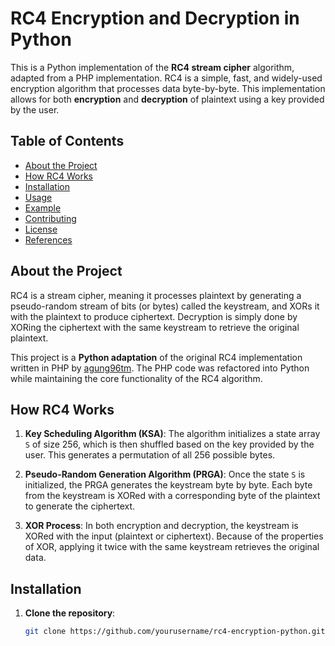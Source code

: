 # RC4 Encryption and Decryption in Python

This is a Python implementation of the **RC4 stream cipher** algorithm, adapted from a PHP implementation. RC4 is a simple, fast, and widely-used encryption algorithm that processes data byte-by-byte. This implementation allows for both **encryption** and **decryption** of plaintext using a key provided by the user.

## Table of Contents
- [About the Project](#about-the-project)
- [How RC4 Works](#how-rc4-works)
- [Installation](#installation)
- [Usage](#usage)
- [Example](#example)
- [Contributing](#contributing)
- [License](#license)
- [References](#references)

## About the Project

RC4 is a stream cipher, meaning it processes plaintext by generating a pseudo-random stream of bits (or bytes) called the keystream, and XORs it with the plaintext to produce ciphertext. Decryption is simply done by XORing the ciphertext with the same keystream to retrieve the original plaintext.

This project is a **Python adaptation** of the original RC4 implementation written in PHP by [agung96tm](https://github.com/agung96tm/rc4). The PHP code was refactored into Python while maintaining the core functionality of the RC4 algorithm.

## How RC4 Works

1. **Key Scheduling Algorithm (KSA)**: The algorithm initializes a state array `S` of size 256, which is then shuffled based on the key provided by the user. This generates a permutation of all 256 possible bytes.
   
2. **Pseudo-Random Generation Algorithm (PRGA)**: Once the state `S` is initialized, the PRGA generates the keystream byte by byte. Each byte from the keystream is XORed with a corresponding byte of the plaintext to generate the ciphertext.

3. **XOR Process**: In both encryption and decryption, the keystream is XORed with the input (plaintext or ciphertext). Because of the properties of XOR, applying it twice with the same keystream retrieves the original data.

## Installation

1. **Clone the repository**:
   ```bash
   git clone https://github.com/yourusername/rc4-encryption-python.git
